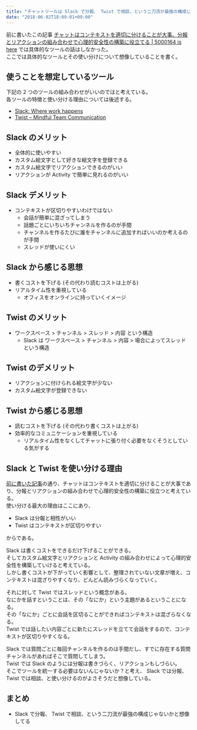 ```yaml
---
title: "チャットツールは Slack で分報、 Twist で相談、という二刀流が最強の構成じゃないかと想像してる"
date: "2018-06-02T18:09:01+09:00"
---
```


前に書いたこの記事 [チャットはコンテキストを適切に分けることが大事、分報とリアクションの組み合わせで心理的安全性の構築に役立てる | 5000164 is here](https://blog.5000164.jp/2018/5/12/chat/) では具体的なツールの話はしなかった。  
ここでは具体的なツールとその使い分けについて想像していることを書く。

## 使うことを想定しているツール

下記の 2 つのツールの組み合わせがいいのではと考えている。  
各ツールの特徴と使い分ける理由については後述する。

- [Slack: Where work happens](https://slack.com/)
- [Twist – Mindful Team Communication](https://twistapp.com/)

## Slack のメリット

- 全体的に使いやすい
- カスタム絵文字として好きな絵文字を登録できる
- カスタム絵文字でリアクションできるのがいい
- リアクションが Activity で簡単に見れるのがいい

## Slack デメリット

- コンテキストが区切りやすいわけではない
    - 会話が簡単に混ざってしまう
    - 話題ごとにいちいちチャンネルを作るのが手間
    - チャンネルを作るたびに誰をチャンネルに追加すればいいのか考えるのが手間
    - スレッドが使いにくい

## Slack から感じる思想

- 書くコストを下げる (その代わり読むコストは上がる)
- リアルタイム性を重視している
    - オフィスをオンラインに持っていくイメージ

## Twist のメリット

- ワークスペース > チャンネル > スレッド > 内容 という構造
    - Slack は ワークスペース > チャンネル > 内容 > 場合によってスレッド という構造

## Twist のデメリット

- リアクションに付けられる絵文字が少ない
- カスタム絵文字が登録できない

## Twist から感じる思想

- 読むコストを下げる (その代わり書くコストは上がる)
- 効率的なコミュニケーションを重視している
    - リアルタイム性をなくしてチャットに張り付く必要をなくそうとしている気がする

## Slack と Twist を使い分ける理由

[前に書いた記事](https://blog.5000164.jp/2018/5/12/chat/)の通り、チャットはコンテキストを適切に分けることが大事であり、分報とリアクションの組み合わせで心理的安全性の構築に役立つと考えている。  
使い分ける最大の理由はここにあり、

- Slack は分報と相性がいい
- Twist はコンテキストが区切りやすい

からである。

Slack は書くコストをできるだけ下げることができる。  
そしてカスタム絵文字とリアクションと Activity の組み合わせによって心理的安全性を構築していけると考えている。  
しかし書くコストが下がっていく影響として、整理されていない文章が増え、コンテキストは混ざりやすくなり、どんどん読みづらくなっていく。

それに対して Twist ではスレッドという概念がある。  
なにかを話すということは、その「なにか」という主題があるということになる。  
その「なにか」ごとに会話を区切ることができればコンテキストは混ざらなくなる。  
Twist では話したい内容ごとに新たにスレッドを立てて会話をするので、コンテキストが区切りやすくなる。

Slack では質問ごとに毎回チャンネルを作るのは手間だし、すでに存在する質問チャンネルがあればそこで質問してしまう。  
Twist では Slack のようには分報は書きづらく、リアクションもしづらい。  
そこでツールを統一する必要はないんじゃないか？と考え、 Slack では分報、 Twist では相談、と使い分けるのがよさそうだと想像している。

## まとめ

- Slack で分報、 Twist で相談、という二刀流が最強の構成じゃないかと想像してる

